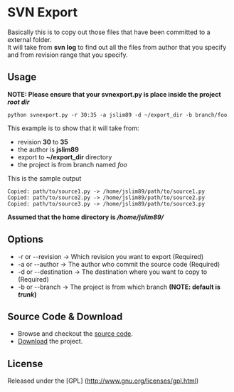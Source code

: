 # SVN Export
Basically this is to copy out those files that have been committed to a external folder.  
It will take from **svn log** to find out all the files from author that you specify and from revision range that you specify.

## Usage
**NOTE: Please ensure that your svnexport.py is place inside the project _root dir_**
```shell
python svnexport.py -r 30:35 -a jslim89 -d ~/export_dir -b branch/foo
```
This example is to show that it will take from:
* revision **30** to **35**
* the author is **jslim89**
* export to **~/export_dir** directory
* the project is from branch named *foo*

This is the sample output
```
Copied: path/to/source1.py -> /home/jslim89/path/to/source1.py
Copied: path/to/source2.py -> /home/jslim89/path/to/source2.py
Copied: path/to/source3.py -> /home/jslim89/path/to/source3.py
```
**Assumed that the home directory is _/home/jslim89/_**

## Options
* -r or --revision    -> Which revision you want to export (Required)
* -a or --author      -> The author who commit the source code (Required)
* -d or --destination -> The destination where you want to copy to (Required)
* -b or --branch      -> The project is from which branch **(NOTE: default is _trunk_)**

## Source Code & Download
* Browse and checkout the [source code](https://github.com/jslim89/svn-export).
* [Download](https://github.com/jslim89/svn-export/archives/master) the project.

## License
Released under the [GPL] (http://www.gnu.org/licenses/gpl.html)
